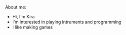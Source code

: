 About me:
- Hi, I’m Kira
- I’m interested in playing intruments and programming 
- I like making games

<!---
Joschroe2/Joschroe2 is a ✨ special ✨ repository because its `README.md` (this file) appears on your GitHub profile.
You can click the Preview link to take a look at your changes.
--->
